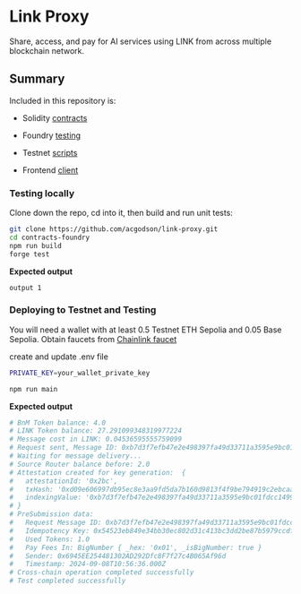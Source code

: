 # Link Proxy

Share, access, and pay for AI services using LINK from across multiple blockchain network.

## Summary

Included in this repository is:

- Solidity [contracts](forge-contracts/src)
- Foundry [testing](contracts-foundry/test)
- Testnet [scripts](contracts-foundry/ts-scripts)

- Frontend [client](client/)

### Testing locally

Clone down the repo, cd into it, then build and run unit tests:

```bash
git clone https://github.com/acgodson/link-proxy.git
cd contracts-foundry
npm run build
forge test
```

**Expected output**

```
output 1
```

### Deploying to Testnet and Testing

You will need a wallet with at least 0.5 Testnet ETH Sepolia and 0.05 Base Sepolia. Obtain faucets from [Chainlink faucet](http://faucets.chain.link)

create and update .env file

```bash
PRIVATE_KEY=your_wallet_private_key
```

```bash
npm run main
```

**Expected output**

```bash
# BnM Token balance: 4.0
# LINK Token balance: 27.291099348319977224
# Message cost in LINK: 0.04536595555759099
# Request sent, Message ID: 0xb7d3f7efb47e2e498397fa49d33711a3595e9bc01fdcc14992a8ccfad79841cb
# Waiting for message delivery...
# Source Router balance before: 2.0
# Attestation created for key generation:  {
#   attestationId: '0x2bc',
#   txHash: '0xd09e606997db95ec8e3aa9fd5da7b160d9813f4f9be794919c2ebcaa9f83f681',
#   indexingValue: '0xb7d3f7efb47e2e498397fa49d33711a3595e9bc01fdcc14992a8ccfad79841cb'
# }
# PreSubmission data:
#   Request Message ID: 0xb7d3f7efb47e2e498397fa49d33711a3595e9bc01fdcc14992a8ccfad79841cb
#   Idempotency Key: 0x54523eb849e34bb30ec802d31c413bc3dd2be87b5979ccdf545281755d6937ef
#   Used Tokens: 1.0
#   Pay Fees In: BigNumber { _hex: '0x01', _isBigNumber: true }
#   Sender: 0x6945EE254481302AD292Dfc8F7f27c4B065Af96d
#   Timestamp: 2024-09-08T10:56:36.000Z
# Cross-chain operation completed successfully
# Test completed successfully
```
